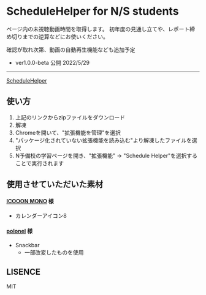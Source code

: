 # ScheduleHelper for N/S students
ページ内の未視聴動画時間を取得します。
初年度の見通し立てや、レポート締め切りまでの逆算などにお使いください。

確認が取れ次第、動画の自動再生機能なども追加予定

* ver1.0.0-beta 公開 2022/5/29

---
[ScheduleHelper](https://github.com/Adr204/NyobiScheduleHelper/archive/refs/heads/main.zip)
## 使い方
1. 上記のリンクからzipファイルをダウンロード
2. 解凍
3. Chromeを開いて、"拡張機能を管理"を選択
4. "パッケージ化されていない拡張機能を読み込む"より解凍したファイルを選択
5. N予備校の学習ページを開き、"拡張機能" -> "Schedule Helper"を選択することで実行されます

## 使用させていただいた素材
#### [ICOOON MONO](https://icooon-mono.com/) 様
- カレンダーアイコン8
#### [polonel](https://www.polonel.com/snackbar/) 様
- Snackbar
	- 一部改変したものを使用

## LISENCE
MIT